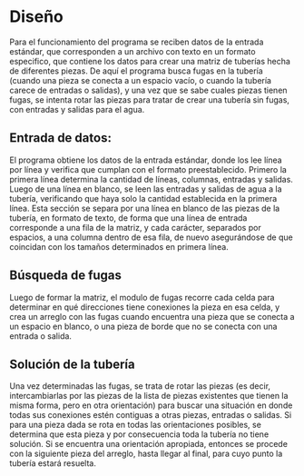 # Diseño
Para el funcionamiento del programa se reciben datos de la entrada estándar, que corresponden a un archivo con texto en un formato especifico, que contiene los datos para crear una matriz de tuberías hecha de diferentes piezas.
De aquí el programa busca fugas en la tubería (cuando una pieza se conecta a un espacio vacío, o cuando la tubería carece de entradas o salidas), y una vez que se sabe cuales piezas tienen fugas, se intenta rotar las piezas para tratar de crear una tubería sin fugas, con entradas y salidas para el agua.
## Entrada de datos:
El programa obtiene los datos de la entrada estándar, donde los lee línea por línea y verifica que cumplan con el formato preestablecido.
Primero la primera línea determina la cantidad de líneas, columnas, entradas y salidas. Luego de una línea en blanco, se leen las entradas y salidas de agua a la tubería, verificando que haya solo la cantidad establecida en la primera línea. Esta sección se separa por una línea en blanco de las piezas de la tubería, en formato de texto, de forma que una línea de entrada corresponde a una fila de la matriz, y cada carácter, separados por espacios, a una columna dentro de esa fila, de nuevo asegurándose de que coincidan con los tamaños determinados en primera línea.
## Búsqueda de fugas
Luego de formar la matriz, el modulo de fugas recorre cada celda para determinar en qué direcciones tiene conexiones la pieza en esa celda, y crea un arreglo con las fugas cuando encuentra una pieza que se conecta a un espacio en blanco, o una pieza de borde que no se conecta con una entrada o salida. 
## Solución de la tubería
Una vez determinadas las fugas, se trata de rotar las piezas (es decir, intercambiarlas por las piezas de la lista de piezas existentes que tienen la misma forma, pero en otra orientación) para buscar una situación en donde todas sus conexiones estén contiguas a otras piezas, entradas o salidas. Si para una pieza dada se rota en todas las orientaciones posibles, se determina que esta pieza y por consecuencia toda la tubería no tiene solución. Si se encuentra una orientación apropiada, entonces se procede con la siguiente pieza del arreglo, hasta llegar al final, para cuyo punto la tubería estará resuelta.
